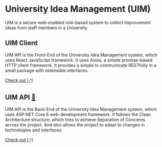 # University Idea Management (UIM)

UIM is a secure web-enabled role-based system to collect improvement ideas from staff members in a University.

## UIM Client

UIM API is the Front-End of the University Idea Management system, which uses React JavaScript framework. It uses Axios, a simple promise-based HTTP client framework. It provides a simple to communicate RESTfully in a small package with extensible interfaces.

[Check out [🡕]](https://github.com/NGH14/university-idea-management-client)

## UIM API [🔗](https://github.com/Henry-idiotium/university-idea-management-api/)

UIM API is the Back-End of the University Idea Management system, which uses ASP.NET Core 6 web-development framework. It follows the Clean Architecture structure, which tries to achieve Separation of Concerns across the project. And also allows the project to adapt to changes in technologies and interfaces.

[Check out [🡕]](https://github.com/Henry-idiotium/university-idea-management-api/)

